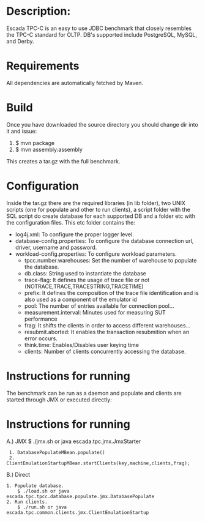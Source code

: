 # Description:

Escada TPC-C is an easy to use JDBC benchmark that closely resembles the TPC-C standard for OLTP.
DB's supported include PostgreSQL, MySQL, and Derby.

# Requirements

All dependencies are automatically fetched by Maven.

# Build

Once you have downloaded the source directory you should change dir into it and issue:

1. $ mvn package
2. $ mvn assembly:assembly

This creates a tar.gz with the full benchmark.

# Configuration

Inside the tar.gz there are the required libraries (in lib folder),
two UNIX scripts (one for populate and other to run clients), a script folder
with the SQL script do create database for each supported DB and a folder etc with the configuration files.
This etc folder contains the:

- log4j.xml: To configure the proper logger level.
- database-config.properties: To configure the database connection url, driver, username
 and password.
- workload-config.properties: To configure workload parameters.
    - tpcc.number.warehouses: Set the number of warehouse to populate the database.
    - db.class: String <class> used to instantiate the database
    - trace-flag: It defines the usage of trace file or not (NOTRACE,TRACE,TRACESTRING,TRACETIME)
    - prefix: It defines the composition of the trace file identification and is also used as a component of the emulator id
    - pool: The number of entries available for connection pool...
    - measurement.interval: Minutes used for measuring SUT performance
    - frag: It shifts the clients in order to access different warehouses...
    - resubmit.aborted: It enables the transaction resubmition when an error occurs.
    - think.time: Enables/Disables user keying time
    - clients: Number of clients concurrently accessing the database.


# Instructions for running

The benchmark can be run as a daemon and populate and
clients are started through JMX or executed directly:

# Instructions for running

 A.) JMX
        $ ./jmx.sh or java escada.tpc.jmx.JmxStarter

     1. DatabasePopulateMBean.populate()
     2. ClientEmulationStartupMBean.startClients(key,machine,clients,frag);
 B.) Direct

    1. Populate database.
        $ ./load.sh or java escada.tpc.tpcc.database.populate.jmx.DatabasePopulate
    2. Run clients.
        $ ./run.sh or java escada.tpc.common.clients.jmx.ClientEmulationStartup




